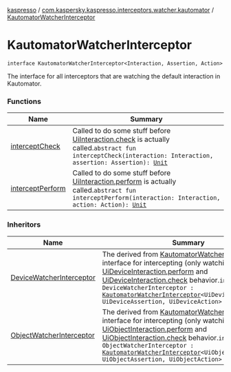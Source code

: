 [kaspresso](../../index.md) / [com.kaspersky.kaspresso.interceptors.watcher.kautomator](../index.md) / [KautomatorWatcherInterceptor](./index.md)

# KautomatorWatcherInterceptor

`interface KautomatorWatcherInterceptor<Interaction, Assertion, Action>`

The interface for all interceptors that are watching the default interaction in Kautomator.

### Functions

| Name | Summary |
|---|---|
| [interceptCheck](intercept-check.md) | Called to do some stuff before [UiInteraction.check](#) is actually called.`abstract fun interceptCheck(interaction: Interaction, assertion: Assertion): `[`Unit`](https://kotlinlang.org/api/latest/jvm/stdlib/kotlin/-unit/index.html) |
| [interceptPerform](intercept-perform.md) | Called to do some stuff before [UiInteraction.perform](#) is actually called.`abstract fun interceptPerform(interaction: Interaction, action: Action): `[`Unit`](https://kotlinlang.org/api/latest/jvm/stdlib/kotlin/-unit/index.html) |

### Inheritors

| Name | Summary |
|---|---|
| [DeviceWatcherInterceptor](../-device-watcher-interceptor.md) | The derived from [KautomatorWatcherInterceptor](./index.md) interface for intercepting (only watching) [UiDeviceInteraction.perform](#) and [UiDeviceInteraction.check](#) behavior.`interface DeviceWatcherInterceptor : `[`KautomatorWatcherInterceptor`](./index.md)`<UiDeviceInteraction, UiDeviceAssertion, UiDeviceAction>` |
| [ObjectWatcherInterceptor](../-object-watcher-interceptor.md) | The derived from [KautomatorWatcherInterceptor](./index.md) interface for intercepting (only watching) [UiObjectInteraction.perform](#) and [UiObjectInteraction.check](#) behavior.`interface ObjectWatcherInterceptor : `[`KautomatorWatcherInterceptor`](./index.md)`<UiObjectInteraction, UiObjectAssertion, UiObjectAction>` |
